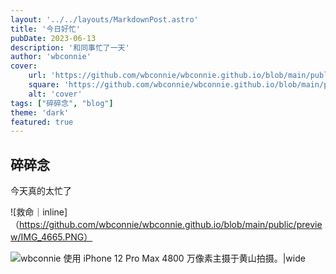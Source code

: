 ```yaml
---
layout: '../../layouts/MarkdownPost.astro'
title: '今日好忙'
pubDate: 2023-06-13
description: '和同事忙了一天'
author: 'wbconnie'
cover:
    url: 'https://github.com/wbconnie/wbconnie.github.io/blob/main/public/preview/IMG_4665.PNG'
    square: 'https://github.com/wbconnie/wbconnie.github.io/blob/main/public/preview/IMG_4665.PNG'
    alt: 'cover'
tags: ["碎碎念", "blog"]
theme: 'dark'
featured: true
---
```






## 碎碎念
今天真的太忙了


![救命｜inline]（https://github.com/wbconnie/wbconnie.github.io/blob/main/public/preview/IMG_4665.PNG）


![wbconnie 使用 iPhone 12 Pro Max 4800 万像素主摄于黄山拍摄。|wide](https://github.com/wbconnie/wbconnie.github.io/blob/main/public/preview/IMG_4665.PNG)